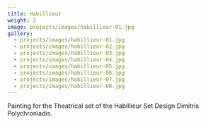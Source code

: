 ```yaml
---
title: Habillieur
weight: 3
image: projects/images/habillieur-01.jpg
gallery:
  - projects/images/habillieur-01.jpg
  - projects/images/habillieur-02.jpg
  - projects/images/habillieur-03.jpg
  - projects/images/habillieur-04.jpg
  - projects/images/habillieur-05.jpg
  - projects/images/habillieur-06.jpg
  - projects/images/habillieur-07.jpg
  - projects/images/habillieur-08.jpg
---
```

Painting for the Theatrical set of the Habillieur 
Set Design Dimitris Polychroniadis.

